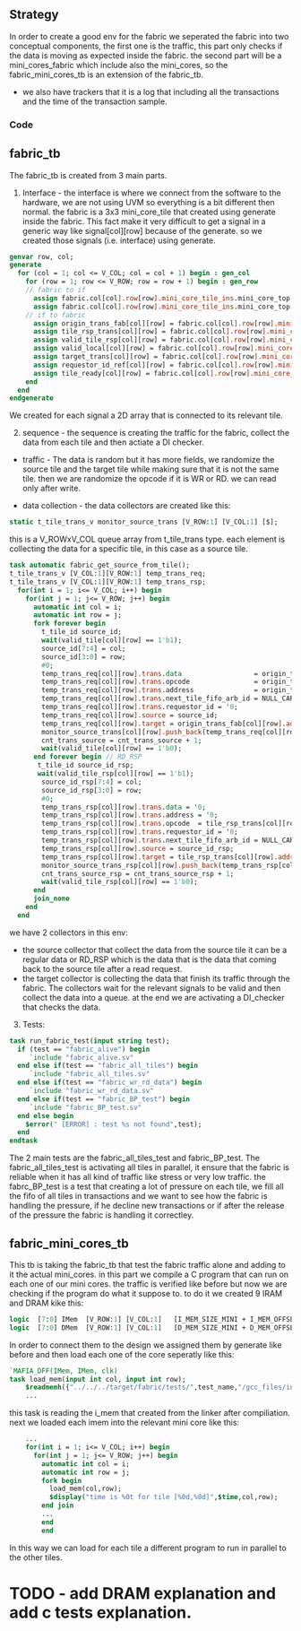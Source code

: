 ## Strategy
In order to create a good env for the fabric we seperated the fabric into two conceptual components, the first one is the traffic, this part only checks if the data is moving as expected inside the fabric.
the second part will be a mini_cores_fabric which include also the mini_cores, so the fabric_mini_cores_tb is an extension of the fabric_tb.
- we also have trackers that it is a log that including all the transactions and the time of the transaction sample.
### Code
## fabric_tb
The fabric_tb is created from 3 main parts. 
1. Interface - the interface is where we connect from the software to the hardware, we are not using UVM so everything is a bit different then normal. the fabric is a 3x3 mini_core_tile that created using generate inside the fabric. This fact make it very difficult to get a signal in a generic way like signal[col][row] because of the generate. so we created those signals (i.e. interface) using generate.
```systemverilog
genvar row, col;
generate
  for (col = 1; col <= V_COL; col = col + 1) begin : gen_col
    for (row = 1; row <= V_ROW; row = row + 1) begin : gen_row
    // fabric to if 
      assign fabric.col[col].row[row].mini_core_tile_ins.mini_core_top.mini_mem_wrap.C2F_ReqValidQ103H = valid_tile[col][row]; // input to req_fifo 
      assign fabric.col[col].row[row].mini_core_tile_ins.mini_core_top.mini_mem_wrap.C2F_ReqQ103H = origin_trans[col][row];     
    // if to fabric
      assign origin_trans_fab[col][row] = fabric.col[col].row[row].mini_core_tile_ins.mini_core_top.mini_mem_wrap.C2F_ReqQ103H;   // input_data to req_fifo    
      assign tile_rsp_trans[col][row] = fabric.col[col].row[row].mini_core_tile_ins.mini_core_top.mini_mem_wrap.F2C_OutFabricQ504H;// input_data to rd_rsp fifo
      assign valid_tile_rsp[col][row] = fabric.col[col].row[row].mini_core_tile_ins.mini_core_top.mini_mem_wrap.F2C_OutFabricValidQ504H;// valid input_data to rd_rsp fifo
      assign valid_local[col][row] = fabric.col[col].row[row].mini_core_tile_ins.out_local_req_valid;
      assign target_trans[col][row] = fabric.col[col].row[row].mini_core_tile_ins.out_local_req;
      assign requestor_id_ref[col][row] = fabric.col[col].row[row].mini_core_tile_ins.pre_in_local_req.requestor_id;
      assign tile_ready[col][row] = fabric.col[col].row[row].mini_core_tile_ins.out_local_ready;
    end
  end
endgenerate
```
We created for each signal a 2D array that is connected to its relevant tile.

2. sequence - the sequence is creating the traffic for the fabric, collect the data from each tile and then actiate a DI checker.
- traffic - The data is random but it has more fields, we randomize the source tile and the target tile while making sure that it is not the same tile. then we are randomize the opcode if it is WR or RD. we can read only after write.

- data collection - the data collectors are created like this:
```systemverilog
static t_tile_trans_v monitor_source_trans [V_ROW:1] [V_COL:1] [$];
```
this is a V_ROWxV_COL queue array from t_tile_trans type. each element is collecting the data for a specific tile, in this case as a source tile.
```systemverilog
task automatic fabric_get_source_from_tile();
t_tile_trans_v [V_COL:1][V_ROW:1] temp_trans_req;
t_tile_trans_v [V_COL:1][V_ROW:1] temp_trans_rsp;
  for(int i = 1; i<= V_COL; i++) begin
    for(int j = 1; j<= V_ROW; j++) begin
      automatic int col = i;
      automatic int row = j;
      fork forever begin
        t_tile_id source_id;
        wait(valid_tile[col][row] == 1'b1);
        source_id[7:4] = col;
        source_id[3:0] = row;
        #0;
        temp_trans_req[col][row].trans.data                  = origin_trans_fab[col][row].data;
        temp_trans_req[col][row].trans.opcode                = origin_trans_fab[col][row].opcode;
        temp_trans_req[col][row].trans.address               = origin_trans_fab[col][row].address;
        temp_trans_req[col][row].trans.next_tile_fifo_arb_id = NULL_CARDINAL;
        temp_trans_req[col][row].trans.requestor_id = '0;
        temp_trans_req[col][row].source = source_id;
        temp_trans_req[col][row].target = origin_trans_fab[col][row].address[31:24];
        monitor_source_trans[col][row].push_back(temp_trans_req[col][row]);
        cnt_trans_source = cnt_trans_source + 1;
        wait(valid_tile[col][row] == 1'b0);
      end forever begin // RD_RSP
       t_tile_id source_id_rsp;
       wait(valid_tile_rsp[col][row] == 1'b1);
        source_id_rsp[7:4] = col;
        source_id_rsp[3:0] = row;
        #0;
        temp_trans_rsp[col][row].trans.data = '0;
        temp_trans_rsp[col][row].trans.address = '0;
        temp_trans_rsp[col][row].trans.opcode  = tile_rsp_trans[col][row].opcode; // input to fifo of RD_RSP in mem_wrap
        temp_trans_rsp[col][row].trans.requestor_id = '0;
        temp_trans_rsp[col][row].trans.next_tile_fifo_arb_id = NULL_CARDINAL;
        temp_trans_rsp[col][row].source = source_id_rsp;
        temp_trans_rsp[col][row].target = tile_rsp_trans[col][row].address[31:24];
        monitor_source_trans_rsp[col][row].push_back(temp_trans_rsp[col][row]);
        cnt_trans_source_rsp = cnt_trans_source_rsp + 1;
        wait(valid_tile_rsp[col][row] == 1'b0);
      end
      join_none
    end
  end
```
we have 2 collectors in this env:
- the source collector that collect the data from the source tile it can be a regular data or RD_RSP which is the data that is the data that coming back to the source tile after a read request.
- the target collector is collecting the data that finish its traffic through the fabric.
The collectors wait for the relevant signals to be valid and then collect the data into a queue.
at the end we are activating a DI_checker that checks the data.

3. Tests:
```systemverilog
task run_fabric_test(input string test);
  if (test == "fabric_alive") begin
     `include "fabric_alive.sv"
  end else if(test == "fabric_all_tiles") begin
     `include "fabric_all_tiles.sv"
  end else if(test == "fabric_wr_rd_data") begin
     `include "fabric_wr_rd_data.sv"
  end else if(test == "fabric_BP_test") begin
     `include "fabric_BP_test.sv"
  end else begin
    $error(" [ERROR] : test %s not found",test);
  end
endtask
```
The 2 main tests are the fabric_all_tiles_test and fabric_BP_test.
The fabric_all_tiles_test is activating all tiles in parallel, it ensure that the fabric is reliable when it has all kind of traffic like stress or very low traffic.
the fabrc_BP_test is a test that creating a lot of pressure on each tile, we fill all the fifo of all tiles in transactions and we want to see how the fabric is handling the pressure, if he decline new transactions or if after the release of the pressure the fabric is handling it correctley.

## fabric_mini_cores_tb
This tb is taking the fabric_tb that test the fabric traffic alone and adding to it the actual mini_cores.
in this part we compile a C program that can run on each one of our mini cores. the traffic is verified like before but now we are checking if the program do what it suppose to. 
to do it we created 9 IRAM and DRAM kike this:
```systemverilog
logic  [7:0] IMem  [V_ROW:1] [V_COL:1]   [I_MEM_SIZE_MINI + I_MEM_OFFSET_MINI - 1 : I_MEM_OFFSET_MINI];
logic  [7:0] DMem  [V_ROW:1] [V_COL:1]   [D_MEM_SIZE_MINI + D_MEM_OFFSET_MINI - 1 : D_MEM_OFFSET_MINI];
```
In order to connect them to the design we assigned them by generate like before and then load each one of the core seperatly like this:
```systemverilog
`MAFIA_DFF(IMem, IMem, clk)
task load_mem(input int col, input int row);
    $readmemh({"../../../target/fabric/tests/",test_name,"/gcc_files/inst_mem.sv"} , IMem[col][row]);
    ...
```
this task is reading the i_mem that created from the linker after compiliation.
next we loaded each imem into the relevant mini core like this:
```systemverilog
    ...
    for(int i = 1; i<= V_COL; i++) begin
      for(int j = 1; j<= V_ROW; j++) begin
        automatic int col = i;
        automatic int row = j;
        fork begin 
          load_mem(col,row);
          $display("time is %0t for tile [%0d,%0d]",$time,col,row);
        end join
        ...
        end
        end
```
In this way we can load for each tile a different program to run in parallel to the other tiles.



# TODO - add DRAM explanation and add c tests explanation. 